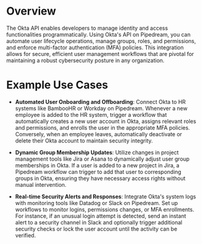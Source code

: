 # Overview

The Okta API enables developers to manage identity and access functionalities programmatically. Using Okta's API on Pipedream, you can automate user lifecycle operations, manage groups, roles, and permissions, and enforce multi-factor authentication (MFA) policies. This integration allows for secure, efficient user management workflows that are pivotal for maintaining a robust cybersecurity posture in any organization.

# Example Use Cases

- **Automated User Onboarding and Offboarding**: Connect Okta to HR systems like BambooHR or Workday on Pipedream. Whenever a new employee is added to the HR system, trigger a workflow that automatically creates a new user account in Okta, assigns relevant roles and permissions, and enrolls the user in the appropriate MFA policies. Conversely, when an employee leaves, automatically deactivate or delete their Okta account to maintain security integrity.

- **Dynamic Group Membership Updates**: Utilize changes in project management tools like Jira or Asana to dynamically adjust user group memberships in Okta. If a user is added to a new project in Jira, a Pipedream workflow can trigger to add that user to corresponding groups in Okta, ensuring they have necessary access rights without manual intervention.

- **Real-time Security Alerts and Responses**: Integrate Okta's system logs with monitoring tools like Datadog or Slack on Pipedream. Set up workflows to monitor logins, permissions changes, or MFA enrollments. For instance, if an unusual login attempt is detected, send an instant alert to a security channel in Slack and optionally trigger additional security checks or lock the user account until the activity can be verified.
